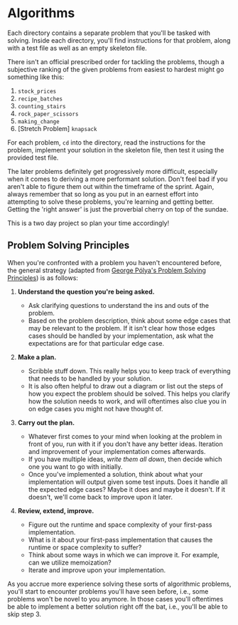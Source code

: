 # Algorithms 

Each directory contains a separate problem that you'll be tasked with solving. Inside each directory, you'll find instructions for that problem, along with a test file as well as an empty skeleton file. 

There isn't an official prescribed order for tackling the problems, though a subjective ranking of the given problems from easiest to hardest might go something like this:

 1. `stock_prices`
 2. `recipe_batches`
 3. `counting_stairs`
 4. `rock_paper_scissors`
 5. `making_change`
 6. [Stretch Problem] `knapsack`

For each problem, `cd` into the directory, read the instructions for the problem, implement your solution in the skeleton file, then test it using the provided test file. 

The later problems definitely get progressively more difficult, especially when it comes to deriving a more performant solution. Don't feel bad if you aren't able to figure them out within the timeframe of the sprint. Again, always remember that so long as you put in an earnest effort into attempting to solve these problems, you're learning and getting better. Getting the 'right answer' is just the proverbial cherry on top of the sundae.

This is a two day project so plan your time accordingly!

## Problem Solving Principles

When you're confronted with a problem you haven't encountered before, the general strategy (adapted from [George Pólya's Problem Solving Principles](https://en.wikipedia.org/wiki/How_to_Solve_It)) is as follows:

1. **Understand the question you're being asked.**
   * Ask clarifying questions to understand the ins and outs of the problem.
   * Based on the problem description, think about some edge cases that may be relevant to the problem. If it isn't clear how those edges cases should be handled by your implementation, ask what the expectations are for that particular edge case.

2. **Make a plan.**
   * Scribble stuff down. This really helps you to keep track of everything that needs to be handled by your solution. 
   * It is also often helpful to draw out a diagram or list out the steps of how you expect the problem should be solved. This helps you clarify how the solution needs to work, and will oftentimes also clue you in on edge cases you might not have thought of.

 3. **Carry out the plan.** 
    * Whatever first comes to your mind when looking at the problem in front of you, run with it if you don't have any better ideas. Iteration and improvement of your implementation comes afterwards.
    * If you have multiple ideas, _write them all down_, then decide which one you want to go with initially.
    * Once you've implemented a solution, think about what your implementation will output given some test inputs. Does it handle all the expected edge cases? Maybe it does and maybe it doesn't. If it doesn't, we'll come back to improve upon it later. 

 4. **Review, extend, improve.**
    * Figure out the runtime and space complexity of your first-pass implementation.
    * What is it about your first-pass implementation that causes the runtime or space complexity to suffer? 
    * Think about some ways in which we can improve it. For example, can we utilize memoization?
    * Iterate and improve upon your implementation.

As you accrue more experience solving these sorts of algorithmic problems, you'll start to encounter problems you'll have seen before, i.e., some problems won't be novel to you anymore. In those cases you'll oftentimes be able to implement a better solution right off the bat, i.e., you'll be able to skip step 3. 


